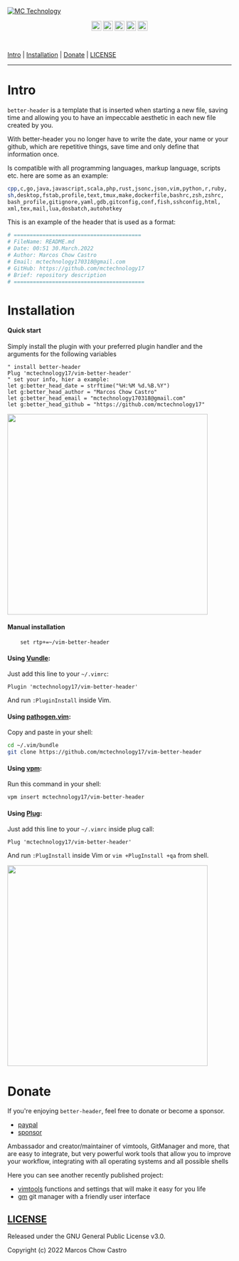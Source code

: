 [![MC Technology](https://github.com/mctechnology17/mctechnology17/blob/main/src/mctechnology_extendido.GIF)](https://www.youtube.com/channel/UC_mYh5PYPHBJ5YYUj8AIkcw)

<div align="center">

  [<img align="center" alt="MC Technology | YouTube" width="22px" src="https://github.com/mctechnology17/mctechnology17/blob/main/src/youtube.png" />][youtube]
  [<img align="center" alt="@mctechnology17 | Twitter" width="22px" src="https://github.com/mctechnology17/mctechnology17/blob/main/src/twitter.png" />][twitter]
  [<img align="center" alt="@mctechnology17 | Instagram" width="22px" src="https://github.com/mctechnology17/mctechnology17/blob/main/src/instagram.png" />][instagram]
  [<img align="center" alt="MC Technology17 | Facebook" width="22px" src="https://github.com/mctechnology17/mctechnology17/blob/main/src/facebook.png" />][facebook]
  [<img align="center" alt="@mctechnology17 | Reddit" width="22px" src="https://github.com/mctechnology17/mctechnology17/blob/main/src/reddit.png" />][reddit]

</div>
<br>


[Intro](#Intro) | [Installation](#Installation) | [Donate](#Donate) | [LICENSE](#LICENSE)

----

# Intro
`better-header` is a template that is inserted when starting a new file,
saving time and allowing you to have an impeccable aesthetic in each
new file created by you.

With better-header you no longer have to write the date,
your name or your github, which are repetitive things,
save time and only define that information once.

Is compatible with all programming languages, markup language,
scripts etc. here are some as an example:

```bash
cpp,c,go,java,javascript,scala,php,rust,jsonc,json,vim,python,r,ruby,
sh,desktop,fstab,profile,text,tmux,make,dockerfile,bashrc,zsh,zshrc,
bash_profile,gitignore,yaml,gdb,gitconfig,conf,fish,sshconfig,html,
xml,tex,mail,lua,dosbatch,autohotkey
```
This is an example of the header that is used as a format:
```bash
# ========================================
# FileName: README.md
# Date: 00:51 30.March.2022
# Author: Marcos Chow Castro
# Email: mctechnology170318@gmail.com
# GitHub: https://github.com/mctechnology17
# Brief: repository description
# =========================================
```

# Installation

#### Quick start
Simply install the plugin with your preferred plugin handler
and the arguments for the following variables
```vim
" install better-header
Plug 'mctechnology17/vim-better-header'
" set your info, hier a example:
let g:better_head_date = strftime("%H:%M %d.%B.%Y")
let g:better_head_author = "Marcos Chow Castro"
let g:better_head_email = "mctechnology170318@gmail.com"
let g:better_head_github = "https://github.com/mctechnology17"
```

<img src="https://github.com/mctechnology17/mctechnology17/blob/main/src/vim-better-header-demo.MOV" height="450">

#### Manual installation

```vim
    set rtp+=~/vim-better-header
```

#### Using [Vundle](https://github.com/gmarik/vundle):

Just add this line to your `~/.vimrc`:

```vim
Plugin 'mctechnology17/vim-better-header'
```
And run `:PluginInstall` inside Vim.

#### Using [pathogen.vim](https://github.com/tpope/vim-pathogen):

Copy and paste in your shell:

```bash
cd ~/.vim/bundle
git clone https://github.com/mctechnology17/vim-better-header
```

#### Using [vpm](https://github.com/KevinSjoberg/vpm):

Run this command in your shell:

```bash
vpm insert mctechnology17/vim-better-header
```

#### Using [Plug](https://github.com/junegunn/vim-plug):

Just add this line to your `~/.vimrc` inside plug call:

```vim
Plug 'mctechnology17/vim-better-header'
```

And run `:PlugInstall` inside Vim or `vim +PlugInstall +qa` from shell.

<img src="https://github.com/mctechnology17/mctechnology17/blob/main/src/PlugInstall.gif" height="450">

# Donate
If you're enjoying `better-header`, feel free to donate or become a sponsor.
- [paypal]
- [sponsor]

Ambassador and creator/maintainer of vimtools, GitManager and more,
that are easy to integrate, but very powerful work tools that allow you to
improve your workflow, integrating with all operating systems and all possible
shells

Here you can see another recently published project:
- [vimtools] functions and settings that will make it easy for you life
- [gm] git manager with a friendly user interface


## [LICENSE](LICENSE)

Released under the GNU General Public License v3.0.

Copyright (c) 2022 Marcos Chow Castro

[twitter]: https://twitter.com/mctechnology17
[youtube]: https://www.youtube.com/c/mctechnology17
[instagram]: https://www.instagram.com/mctechnology17/
[facebook]: https://m.facebook.com/mctechnology17/
[reddit]:https://www.reddit.com/user/mctechnology17

[gm]: https://github.com/mctechnology17/gm
[vimtools]: https://github.com/mctechnology17/vimtools
[jailbreakrepo]: https://mctechnology17.github.io/
[uiglitch]: https://repo.packix.com/package/com.mctechnology.uiglitch/
[uiswitches]: https://repo.packix.com/package/com.mctechnology.uiswitches/
[uibadge]: https://repo.packix.com/package/com.mctechnology.uibadge/
[youtuberepo]: https://github.com/mctechnology17/youtube_repo_mc_technology
[sponsor]: https://github.com/sponsors/mctechnology17
[paypal]: https://www.paypal.me/mctechnology17
[readline]: https://github.com/PowerShell/PSReadLine/blob/master/README.md
